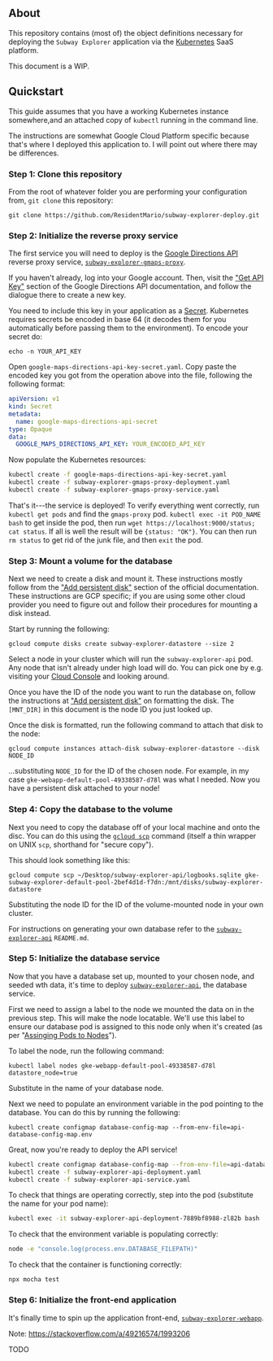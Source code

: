 ## About

This repository contains (most of) the object definitions necessary for deploying the `Subway Explorer` application via 
the [Kubernetes](https://kubernetes.io/docs/concepts/storage/volumes/) SaaS platform.

This document is a WIP.

## Quickstart

This guide assumes that you have a working Kubernetes instance somewhere,and an attached copy of `kubectl` running in the command line.

The instructions are somewhat Google Cloud Platform specific because that's where I deployed this application to. I will point out where there may be differences.

### Step 1: Clone this repository

From the root of whatever folder you are performing your configuration from, `git clone` this repository:

    git clone https://github.com/ResidentMario/subway-explorer-deploy.git

### Step 2: Initialize the reverse proxy service

The first service you will need to deploy is the [Google Directions API](https://github.com/ResidentMario/subway-explorer-gmaps-proxy) reverse proxy service, [`subway-explorer-gmaps-proxy`](https://github.com/ResidentMario/subway-explorer-gmaps-proxy).

If you haven't already, log into your Google account. Then, visit the ["Get API Key"](https://developers.google.com/maps/documentation/directions/get-api-key) section of the Google Directions API documentation, and follow the dialogue there to create a new key.

You need to include this key in your application as a [Secret](https://kubernetes.io/docs/concepts/configuration/secret/). Kubernetes requires secrets be encoded in base 64 (it decodes them for you automatically before passing them to the environment). To encode your secret do:

    echo -n YOUR_API_KEY

Open `google-maps-directions-api-key-secret.yaml`. Copy paste the encoded key you got from the operation above into the file, following the following format:

```yaml
apiVersion: v1
kind: Secret
metadata:
  name: google-maps-directions-api-secret
type: Opaque
data:
  GOOGLE_MAPS_DIRECTIONS_API_KEY: YOUR_ENCODED_API_KEY
```

Now populate the Kubernetes resources:

```sh
kubectl create -f google-maps-directions-api-key-secret.yaml
kubectl create -f subway-explorer-gmaps-proxy-deployment.yaml
kubectl create -f subway-explorer-gmaps-proxy-service.yaml
```

That's it---the service is deployed! To verify everything went correctly, run `kubectl get pods` and find the `gmaps-proxy` pod. `kubectl exec -it POD_NAME bash` to get inside the pod, then run `wget https://localhost:9000/status; cat status`. If all is well the result will be `{status: "OK"}`. You can then run `rm status` to get rid of the junk file, and then `exit` the pod.

### Step 3: Mount a volume for the database

Next we need to create a disk and mount it. These instructions mostly follow from the ["Add persistent disk"](https://cloud.google.com/compute/docs/disks/add-persistent-disk#create_disk) section of the official documentation. These instructions are GCP specific; if you are using some other cloud provider you need to figure out and follow their procedures for mounting a disk instead.

Start by running the following: 

    gcloud compute disks create subway-explorer-datastore --size 2

Select a node in your cluster which will run the `subway-explorer-api` pod. Any node that isn't already under high load will do. You can pick one by e.g. visiting your [Cloud Console](https://console.cloud.google.com/) and looking around.

Once you have the ID of the node you want to run the database on, follow the instructions at ["Add persistent disk"](https://cloud.google.com/compute/docs/disks/add-persistent-disk#create_disk) on formatting the disk. The `[MNT_DIR]` in this document is the node ID you just looked up.
 
 
Once the disk is formatted, run the following command to attach that disk to the node:

    gcloud compute instances attach-disk subway-explorer-datastore --disk NODE_ID

...substituting `NODE_ID` for the ID of the chosen node. For example, in my case `gke-webapp-default-pool-49338587-d78l` was what I needed. Now you have a persistent disk attached to your node!

### Step 4: Copy the database to the volume

Next you need to copy the database off of your local machine and onto the disc. You can do this using the
[`gcloud scp`](https://cloud.google.com/sdk/gcloud/reference/compute/scp) command (itself a thin wrapper on UNIX 
`scp`, shorthand for "secure copy").

This should look something like this:

    gcloud compute scp ~/Desktop/subway-explorer-api/logbooks.sqlite gke-subway-explorer-default-pool-2bef4d1d-f7dn:/mnt/disks/subway-explorer-datastore

Substituting the node ID for the ID of the volume-mounted node in your own cluster.

For instructions on generating your own database refer to the [`subway-explorer-api`](https://github.com/ResidentMario/subway-explorer-api) `README.md`.

### Step 5: Initialize the database service

Now that you have a database set up, mounted to your chosen node, and seeded wth data, it's time to deploy [`subway-explorer-api`](https://github.com/ResidentMario/subway-explorer-api), the database service.

First we need to assign a label to the node we mounted the data on in the previous step. This will make the node 
locatable. We'll use this label to ensure our database pod is assigned to this node only when it's created (as per 
"[Assinging Pods to Nodes](https://kubernetes.io/docs/concepts/configuration/assign-pod-node/)").

To label the node, run the following command:

    kubectl label nodes gke-webapp-default-pool-49338587-d78l datastore_node=true

Substitute in the name of your database node.

Next we need to populate an environment variable in the pod pointing to the database. You can do this by running the 
following:

    kubectl create configmap database-config-map --from-env-file=api-database-config-map.env

Great, now you're ready to deploy the API service!

```sh
kubectl create configmap database-config-map --from-env-file=api-database-config-map.env
kubectl create -f subway-explorer-api-deployment.yaml
kubectl create -f subway-explorer-api-service.yaml
```

To check that things are operating correctly, step into the pod (substitute the name for your pod name):

```sh
kubectl exec -it subway-explorer-api-deployment-7889bf8988-zl82b bash
```

To check that the environment variable is populating correctly:

```sh
node -e "console.log(process.env.DATABASE_FILEPATH)"
```

To check that the container is functioning correctly:

```
npx mocha test
```

### Step 6: Initialize the front-end application

It's finally time to spin up the application front-end, [`subway-explorer-webapp`](https://github.com/ResidentMario/subway-explorer-webapp).

Note: https://stackoverflow.com/a/49216574/1993206

TODO